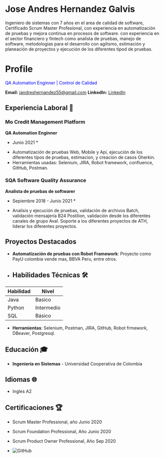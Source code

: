 # Jose Andres Hernandez Galvis 
Ingeniero de sistemas con 7 años en el area de calidad de software, Certificado Scrum Master Profesional, con experiencia en automatización de pruebas y mejora continua en procesos de software. con experiencia en el sector financiero y fintech como analista de pruebas, manejo de software, metodologias para el desarrollo con agilismo, estimación y planeación de proyectos y ejecución de los diferentes tipod de pruebas.


# Profile 

<span style="color:blue">QA Automation Enginner | Control de Calidad </span>

**Email:** jandreshernandez55@gmail.com 
**LinkedIn:** [LinkedIn](linkedin.com/in/jose-andres-hernandez-galvis-7628441a2)  

## Experiencia Laboral 💼 

### Mo Credit Management Platform
**QA Automation Enginner**  
* Junio 2021 *  
- Automatización de pruebas Web, Mobile y Api, ejecución de los diferentes tipos de pruebas, estimacion, y creacion de casos Gherkin.
- Herramientas usadas: Selenium, JIRA, Robot framework, confluence, GitHub, Postman.

### SQA Software Quality Assurance
**Analista de pruebas de softwarer**  
* Sepiembre 2018 - Junio 2021 *  
- Analisis y ejecución de pruebas, validación de archivos Batch, validación mensajería B24 Postilion, validación desde los diferentes canales de grupo Aval.
  Soporte a los diferentes proyectos de ATH, liderar los diferentes proyectos.

## Proyectos Destacados
- **Automatización de pruebas con Robot Framework**: Proyecto como PayU colombia vende mas, BBVA Peru, entre otros.

- ## Habilidades Técnicas 🛠 
| Habilidad     | Nivel       |
|---------------|-------------|
| Java          | Basico      |
| Python        | Intermedio  |
| SQL           | Básico      |

- **Herramientas**: Selenium, Postman, JIRA, GitHub, Robot frmework, DBeaver, Postgresql.

## Educación 🎓
- **Ingeniería en Sistemas** - Universidad Cooperativa de Colombia

## Idiomas 🌐
- Ingles A2
  
## Certificaciones 🏆
- Scrum Master Professional, año Junio 2020
- Scrum Foundation Professional, Año Junio 2020
- Scrum Product Owner Professional, Año Sep 2020

- ![GitHub](https://img.shields.io/badge/GitHub-Experienced-lightgrey)
